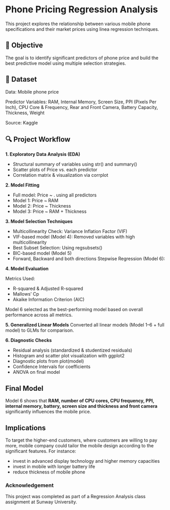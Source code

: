 # Phone Pricing Regression Analysis
This project explores the relationship between various mobile phone specifications and their market prices using linea regression techniques. 

## 📌 Objective
The goal is to identify significant predictors of phone price and build the best predictive model using multiple selection strategies.

## 📅 Dataset
Data: Mobile phone price

Predictor Variables: RAM, Internal Memory, Screen Size, PPI (Pixels Per Inch), CPU Core & Frequency, Rear and Front Camera, Battery Capacity, Thickness, Weight

Source: Kaggle

## 🔍 Project Workflow
**1. Exploratory Data Analysis (EDA)**
- Structural summary of variables using str() and summary()
- Scatter plots of Price vs. each predictor
- Correlation matrix & visualization via corrplot

**2. Model Fitting**
- Full model: Price ~ . using all predictors
- Model 1: Price ~ RAM
- Model 2: Price ~ Thickness
- Model 3: Price ~ RAM + Thickness

**3. Model Selection Techniques**
- Multicollinearity Check: Variance Inflation Factor (VIF)
- VIF-based model (Model 4): Removed variables with high multicollinearity
- Best Subset Selection: Using regsubsets()
- BIC-based model (Model 5)
- Forward, Backward and both directions Stepwise Regression (Model 6):

**4. Model Evaluation**

Metrics Used:

- R-squared & Adjusted R-squared
- Mallows’ Cp
- Akaike Information Criterion (AIC)

Model 6 selected as the best-performing model based on overall performance across all metrics.

**5. Generalized Linear Models**
Converted all linear models (Model 1–6 + full model) to GLMs for comparison.

**6. Diagnostic Checks**
- Residual analysis (standardized & studentized residuals)
- Histogram and scatter plot visualization with ggplot2
- Diagnostic plots from plot(model)
- Confidence Intervals for coefficients
- ANOVA on final model

## Final Model
Model 6 shows that **RAM, number of CPU cores, CPU frequency, PPI, internal memory, battery, screen size and thickness and front camera** significantly influences the mobile price.

## Implications
To target the higher-end customers, where customers are willing to pay more, mobile company could tailor the mobile design according to the significant features. For instance:
- invest in advanced display technology and higher memory capacities
- invest in mobile with longer battery life
- reduce thickness of mobile phone

### Acknowledgement
This project was completed as part of a Regression Analysis class assignment at Sunway University. 
